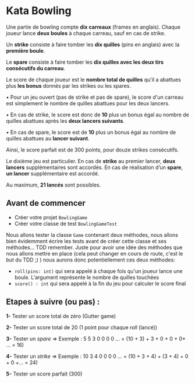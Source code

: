 # Kata Bowling

Une partie de bowling compte **dix carreaux** (frames en anglais). Chaque joueur lance **deux boules** à chaque carreau, sauf en cas de strike.

Un **strike** consiste à faire tomber les **dix quilles** (pins en anglais) avec la **première boule**.

Le **spare** consiste à faire tomber les **dix quilles avec les deux tirs consécutifs du carreau**.

Le score de chaque joueur est le **nombre total de quilles** qu'il a abattues plus **les bonus** donnés par les strikes ou les spares.

• Pour un jeu ouvert (pas de strike et pas de spare), le score d'un carreau est simplement le nombre de quilles abattues pour les deux lancers.

• En cas de strike, le score est donc de **10** plus un bonus égal au nombre de quilles abattues après les **deux lancers suivants**.

• En cas de spare, le score est de **10** plus un bonus égal au nombre de quilles abattues au **lancer suivant**.

Ainsi, le score parfait est de 300 points, pour douze strikes consécutifs.

Le dixième jeu est particulier. En cas de **strike** au premier lancer, **deux lancers** supplémentaires sont accordés. En cas de réalisation d’un **spare**, **un lancer** supplémentaire est accordé.

Au maximum, **21 lancés** sont possibles.

## Avant de commencer

* Créer votre projet `BowlingGame`
* Créer votre classe de test `BowlingGameTest`

Nous allons tester la classe `Game` contenant deux méthodes, nous allons bien évidemment écrire les tests avant de créer cette classe et ses méthodes... TDD remember. Juste pour avoir une idée des méthodes que nous allons mettre en place (cela peut changer en cours de route, c'est le but du TDD ;) ) nous aurons donc potentiellement ces deux méthodes:

* `roll(pins: int)` qui sera appelé à chaque fois qu'un joueur lance une boule. L'argument représente le nombre de quilles touchées
* `score() : int` qui sera appelé à la fin du jeu pour calculer le score final

## Etapes à suivre (ou pas) :

**1-** Tester un score total de zéro (Gutter game)

**2-** Tester un score total de 20 (1 point pour chaque *roll* (lancé))

**3-** Tester un *spare* => Exemple : 5 5 3 0 0 0 0 ... = (10 + 3) + 3 + 0 + 0 + 0+ ... = 16)

**4-** Tester un *strike* => Exemple : 10 3 4 0 0 0 0 ... = (10 + 3 + 4) + (3 + 4) + 0 + 0 +... = 24)

**5-** Tester un score parfait (300)
